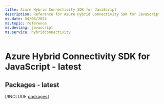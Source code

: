 ```yaml
---
title: Azure Hybrid Connectivity SDK for JavaScript
description: Reference for Azure Hybrid Connectivity SDK for JavaScript
ms.date: 04/08/2024
ms.topic: reference
ms.devlang: javascript
ms.service: hybridconnectivity
---
```

# Azure Hybrid Connectivity SDK for JavaScript - latest
## Packages - latest
[!INCLUDE [packages](hybrid-connectivity-index.md)]